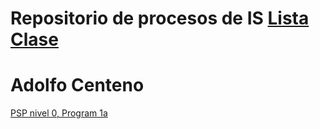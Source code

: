 # Repositorio de procesos de IS [Lista Clase](https://docs.google.com/spreadsheets/d/12R6-lL-LJYyFkwUAF4NN_FbguMhTwEF1dgzF-fNQ94g/edit?usp=sharing)

# Adolfo Centeno


[PSP nivel 0, Program 1a](https://docs.google.com/presentation/d/1SxIuXkV7G3TuZkk-LIg-rOY59batTzvvd4xnkRlu2qE/edit?usp=sharing)



